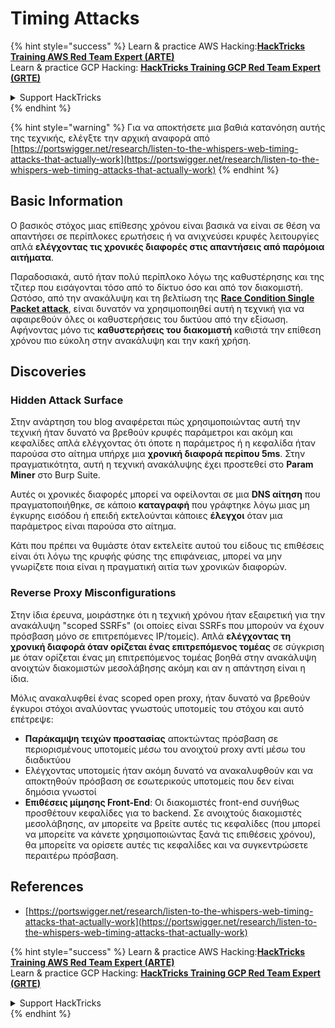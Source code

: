 # Timing Attacks

{% hint style="success" %}
Learn & practice AWS Hacking:<img src="../.gitbook/assets/arte.png" alt="" data-size="line">[**HackTricks Training AWS Red Team Expert (ARTE)**](https://training.hacktricks.xyz/courses/arte)<img src="../.gitbook/assets/arte.png" alt="" data-size="line">\
Learn & practice GCP Hacking: <img src="../.gitbook/assets/grte.png" alt="" data-size="line">[**HackTricks Training GCP Red Team Expert (GRTE)**<img src="../.gitbook/assets/grte.png" alt="" data-size="line">](https://training.hacktricks.xyz/courses/grte)

<details>

<summary>Support HackTricks</summary>

* Check the [**subscription plans**](https://github.com/sponsors/carlospolop)!
* **Join the** 💬 [**Discord group**](https://discord.gg/hRep4RUj7f) or the [**telegram group**](https://t.me/peass) or **follow** us on **Twitter** 🐦 [**@hacktricks\_live**](https://twitter.com/hacktricks\_live)**.**
* **Share hacking tricks by submitting PRs to the** [**HackTricks**](https://github.com/carlospolop/hacktricks) and [**HackTricks Cloud**](https://github.com/carlospolop/hacktricks-cloud) github repos.

</details>
{% endhint %}

{% hint style="warning" %}
Για να αποκτήσετε μια βαθιά κατανόηση αυτής της τεχνικής, ελέγξτε την αρχική αναφορά από [https://portswigger.net/research/listen-to-the-whispers-web-timing-attacks-that-actually-work](https://portswigger.net/research/listen-to-the-whispers-web-timing-attacks-that-actually-work)
{% endhint %}

## Basic Information

Ο βασικός στόχος μιας επίθεσης χρόνου είναι βασικά να είναι σε θέση να απαντήσει σε περίπλοκες ερωτήσεις ή να ανιχνεύσει κρυφές λειτουργίες απλά **ελέγχοντας τις χρονικές διαφορές στις απαντήσεις από παρόμοια αιτήματα**.

Παραδοσιακά, αυτό ήταν πολύ περίπλοκο λόγω της καθυστέρησης και της τζιτερ που εισάγονται τόσο από το δίκτυο όσο και από τον διακομιστή. Ωστόσο, από την ανακάλυψη και τη βελτίωση της [**Race Condition Single Packet attack**](race-condition.md#http-2-single-packet-attack-vs.-http-1.1-last-byte-synchronization), είναι δυνατόν να χρησιμοποιηθεί αυτή η τεχνική για να αφαιρεθούν όλες οι καθυστερήσεις του δικτύου από την εξίσωση.\
Αφήνοντας μόνο τις **καθυστερήσεις του διακομιστή** καθιστά την επίθεση χρόνου πιο εύκολη στην ανακάλυψη και την κακή χρήση.

## Discoveries

### Hidden Attack Surface

Στην ανάρτηση του blog αναφέρεται πώς χρησιμοποιώντας αυτή την τεχνική ήταν δυνατό να βρεθούν κρυφές παράμετροι και ακόμη και κεφαλίδες απλά ελέγχοντας ότι όποτε η παράμετρος ή η κεφαλίδα ήταν παρούσα στο αίτημα υπήρχε μια **χρονική διαφορά περίπου 5ms**. Στην πραγματικότητα, αυτή η τεχνική ανακάλυψης έχει προστεθεί στο **Param Miner** στο Burp Suite.

Αυτές οι χρονικές διαφορές μπορεί να οφείλονται σε μια **DNS αίτηση** που πραγματοποιήθηκε, σε κάποιο **καταγραφή** που γράφτηκε λόγω μιας μη έγκυρης εισόδου ή επειδή εκτελούνται κάποιες **έλεγχοι** όταν μια παράμετρος είναι παρούσα στο αίτημα.

Κάτι που πρέπει να θυμάστε όταν εκτελείτε αυτού του είδους τις επιθέσεις είναι ότι λόγω της κρυφής φύσης της επιφάνειας, μπορεί να μην γνωρίζετε ποια είναι η πραγματική αιτία των χρονικών διαφορών.

### Reverse Proxy Misconfigurations

Στην ίδια έρευνα, μοιράστηκε ότι η τεχνική χρόνου ήταν εξαιρετική για την ανακάλυψη "scoped SSRFs" (οι οποίες είναι SSRFs που μπορούν να έχουν πρόσβαση μόνο σε επιτρεπόμενες IP/τομείς). Απλά **ελέγχοντας τη χρονική διαφορά όταν ορίζεται ένας επιτρεπόμενος τομέας** σε σύγκριση με όταν ορίζεται ένας μη επιτρεπόμενος τομέας βοηθά στην ανακάλυψη ανοιχτών διακομιστών μεσολάβησης ακόμη και αν η απάντηση είναι η ίδια.

Μόλις ανακαλυφθεί ένας scoped open proxy, ήταν δυνατό να βρεθούν έγκυροι στόχοι αναλύοντας γνωστούς υποτομείς του στόχου και αυτό επέτρεψε:

* **Παράκαμψη τειχών προστασίας** αποκτώντας πρόσβαση σε περιορισμένους υποτομείς μέσω του ανοιχτού proxy αντί μέσω του διαδικτύου
* Ελέγχοντας υποτομείς ήταν ακόμη δυνατό να ανακαλυφθούν και να αποκτηθούν πρόσβαση σε εσωτερικούς υποτομείς που δεν είναι δημόσια γνωστοί
* **Επιθέσεις μίμησης Front-End**: Οι διακομιστές front-end συνήθως προσθέτουν κεφαλίδες για το backend. Σε ανοιχτούς διακομιστές μεσολάβησης, αν μπορείτε να βρείτε αυτές τις κεφαλίδες (που μπορεί να μπορείτε να κάνετε χρησιμοποιώντας ξανά τις επιθέσεις χρόνου), θα μπορείτε να ορίσετε αυτές τις κεφαλίδες και να συγκεντρώσετε περαιτέρω πρόσβαση.

## References

* [https://portswigger.net/research/listen-to-the-whispers-web-timing-attacks-that-actually-work](https://portswigger.net/research/listen-to-the-whispers-web-timing-attacks-that-actually-work)

{% hint style="success" %}
Learn & practice AWS Hacking:<img src="../.gitbook/assets/arte.png" alt="" data-size="line">[**HackTricks Training AWS Red Team Expert (ARTE)**](https://training.hacktricks.xyz/courses/arte)<img src="../.gitbook/assets/arte.png" alt="" data-size="line">\
Learn & practice GCP Hacking: <img src="../.gitbook/assets/grte.png" alt="" data-size="line">[**HackTricks Training GCP Red Team Expert (GRTE)**<img src="../.gitbook/assets/grte.png" alt="" data-size="line">](https://training.hacktricks.xyz/courses/grte)

<details>

<summary>Support HackTricks</summary>

* Check the [**subscription plans**](https://github.com/sponsors/carlospolop)!
* **Join the** 💬 [**Discord group**](https://discord.gg/hRep4RUj7f) or the [**telegram group**](https://t.me/peass) or **follow** us on **Twitter** 🐦 [**@hacktricks\_live**](https://twitter.com/hacktricks\_live)**.**
* **Share hacking tricks by submitting PRs to the** [**HackTricks**](https://github.com/carlospolop/hacktricks) and [**HackTricks Cloud**](https://github.com/carlospolop/hacktricks-cloud) github repos.

</details>
{% endhint %}

